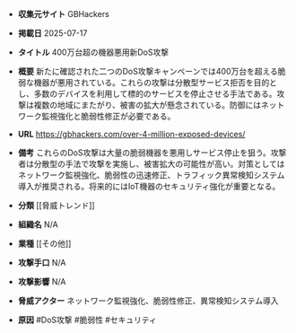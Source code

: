 - **収集元サイト**
GBHackers

- **掲載日**
2025-07-17

- **タイトル**
400万台超の機器悪用新DoS攻撃

- **概要**
新たに確認された二つのDoS攻撃キャンペーンでは400万台を超える脆弱な機器が悪用されている。これらの攻撃は分散型サービス拒否を目的とし、多数のデバイスを利用して標的のサービスを停止させる手法である。攻撃は複数の地域にまたがり、被害の拡大が懸念されている。防御にはネットワーク監視強化と脆弱性修正が必要である。

- **URL**
https://gbhackers.com/over-4-million-exposed-devices/

- **備考**
これらのDoS攻撃は大量の脆弱機器を悪用しサービス停止を狙う。攻撃者は分散型の手法で攻撃を実施し、被害拡大の可能性が高い。対策としてはネットワーク監視強化、脆弱性の迅速修正、トラフィック異常検知システム導入が推奨される。将来的にはIoT機器のセキュリティ強化が重要となる。

- **分類**
[[脅威トレンド]]

- **組織名**
N/A

- **業種**
[[その他]]

- **攻撃手口**
N/A

- **攻撃影響**
N/A

- **脅威アクター**
ネットワーク監視強化、脆弱性修正、異常検知システム導入

- **原因**
#DoS攻撃 #脆弱性 #セキュリティ
